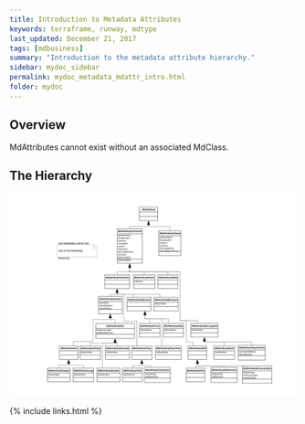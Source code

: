 ```yaml
---
title: Introduction to Metadata Attributes
keywords: terraframe, runway, mdtype
last_updated: December 21, 2017
tags: [mdbusiness]
summary: "Introduction to the metadata attribute hierarchy."
sidebar: mydoc_sidebar
permalink: mydoc_metadata_mdattr_intro.html
folder: mydoc
---
```


## Overview

MdAttributes cannot exist without an associated MdClass.

## The Hierarchy

[![UML of Runway Attribute Hierarchy](./images/AttributeHierarchy-Rev4.svg "UML of Runway Attribute Hierarchy")](./images/AttributeHierarchy-Rev4.svg)


{% include links.html %}
